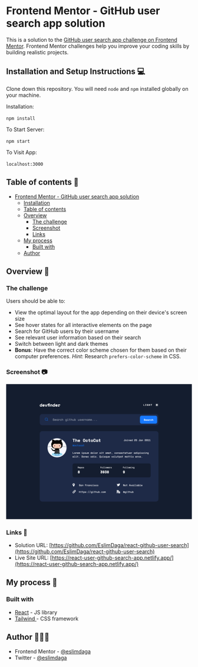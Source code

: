 # Frontend Mentor - GitHub user search app solution

This is a solution to the [GitHub user search app challenge on Frontend Mentor](https://www.frontendmentor.io/challenges/github-user-search-app-Q09YOgaH6). Frontend Mentor challenges help you improve your coding skills by building realistic projects.

## Installation and Setup Instructions 💻

Clone down this repository. You will need `node` and `npm` installed globally on your machine.

Installation:

`npm install`

To Start Server:

`npm start`

To Visit App:

`localhost:3000`

## Table of contents 📄

- [Frontend Mentor - GitHub user search app solution](#frontend-mentor---github-user-search-app-solution)
  - [Installation](#installation-and-setup-instructions)
  - [Table of contents](#table-of-contents)
  - [Overview](#overview)
    - [The challenge](#the-challenge)
    - [Screenshot](#screenshot)
    - [Links](#links)
  - [My process](#my-process)
    - [Built with](#built-with)
  - [Author](#author)

## Overview 🧩

### The challenge

Users should be able to:

- View the optimal layout for the app depending on their device's screen size
- See hover states for all interactive elements on the page
- Search for GitHub users by their username
- See relevant user information based on their search
- Switch between light and dark themes
- **Bonus**: Have the correct color scheme chosen for them based on their computer preferences. _Hint_: Research `prefers-color-scheme` in CSS.

### Screenshot  📷

![](./src/assets/images/screenshot.png)

### Links 🔗

- Solution URL: [https://github.com/EslimDaga/react-github-user-search](https://github.com/EslimDaga/react-github-user-search)
- Live Site URL: [https://react-user-github-search-app.netlify.app/](https://react-user-github-search-app.netlify.app/)

## My process 📄

### Built with

- [React](https://reactjs.org/) - JS library
- [Tailwind ](https://tailwindcss.com/) - CSS framework

## Author 👨🏻‍💻

- Frontend Mentor - [@eslimdaga](https://www.frontendmentor.io/profile/eslimdaga)
- Twitter - [@eslimdaga](https://www.twitter.com/eslimdaga)